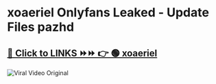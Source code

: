 
 # xoaeriel Onlyfans Leaked - Update Files pazhd

## <h2><a href="https://clipsfans.com/xoaeriel&ref=git">🔗 Click to LINKS ⏩⏩ 👉 🟢 xoaeriel </a></h2>

<a href="https://clipsfans.com/xoaeriel&ref=git" rel="nofollow" data-target="animated-image.originalLink"><img src="https://i.ibb.co.com/xMMVF88/686577567.gif" alt="Viral Video Original" style="max-width: 100%; display: inline-block;" data-target="animated-image.originalImage"></a>

